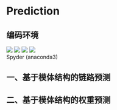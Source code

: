 # Prediction
##  编码环境  
![](https://img.shields.io/badge/python-3.8-blue) ![](https://img.shields.io/badge/version-1.0-orange) ![](https://img.shields.io/badge/networkx-2.5-yellow) ![](https://img.shields.io/badge/numpy-1.19.1-%234169E1)   
Spyder (anaconda3)

## 一、基于模体结构的链路预测
## 二、基于模体结构的权重预测
